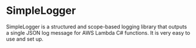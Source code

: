 # SimpleLogger

SimpleLogger is a structured and scope-based logging library that outputs a single JSON log message for AWS Lambda C# functions. It is very easy to use and set up.